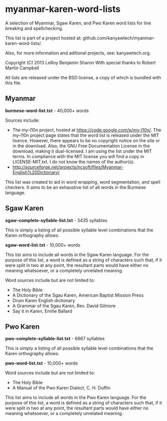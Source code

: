 myanmar-karen-word-lists
========================

A selection of Myanmar, Sgaw Karen, and Pwo Karen word lists for line breaking and spellchecking.

This list is part of a project hosted at: github.com/kanyawtech/myanmar-karen-word-lists/.

Also, for more information and aditional projects, see: kanyawtech.org.

Copyright (C)  2013  LeRoy Benjamin Sharon
With special thanks to Robert Martin Campbell

All lists are released under the BSD license, a copy of which is bundled with this file.


Myanmar
-------

**burmese-word-list.txt** - 40,000+ words

Sources include:
- The my-l10n project, hosted at https://code.google.com/p/my-l10n/. The my-l10n project page states that the word list is released under the MIT lisence. However, there appears to be no copyright notice on the site or in the download. Also, the GNU Free Documentation License in the download, making it dual-licensed. I am using the list under the MIT terms. In compliance with the MIT license you will find a copy in LICENSE-MIT.txt. I do not know the names of the author(s).
- http://sourceforge.net/projects/ncsoft/files/Myanmar-English%20Dictionary/

This list was created to aid in word wrapping, word segmentation, and spell checkers. It aims to be an exhaustive list of all words in the Burmese language.


Sgaw Karen
----------

**sgaw-complete-syllable-list.txt** - 3435 syllables

This is simply a listing of all possible syllable level combinations that the Karen orthography allows.

**sgaw-word-list.txt** - 10,000+ words

This list aims to include all words in the Sgaw Karen language. For the purpose of this list, a word is defined as a string of characters such that, if it were split in two at any point, the resultant parts would have either no meaning whatsoever, or a completely unrelated meaning.

Word sources include but are not limited to:
- The Holy Bible
- A Dictionary of the Sgau Karen, American Baptist Mission Press
- Drum Karen English dictionary
- A Grammar of the Sgau Karen, Rev. David Gilmore
- Say it in Karen, Emilie Ballard

Pwo Karen
---------

**pwo-complete-syllable-list.txt** - 6667 syllables

This is simply a listing of all possible syllable level combinations that the Karen orthography allows.

**pwo-word-list.txt** - 10,000+ words

Word sources include but are not limited to:
- The Holy Bible
- A Manual of the Pwo Karen Dialect, C. H. Duffin

This list aims to include all words in the Pwo Karen language. For the purpose of this list, a word is defined as a string of characters such that, if it were split in two at any point, the resultant parts would have either no meaning whatsoever, or a completely unrelated meaning.
